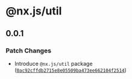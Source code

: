 # @nx.js/util

## 0.0.1

### Patch Changes

- Introduce `@nx.js/util` package ([`0ac92cffdb2715e8e05509ba473ee662104f2514`](https://github.com/TooTallNate/nx.js/commit/0ac92cffdb2715e8e05509ba473ee662104f2514))
